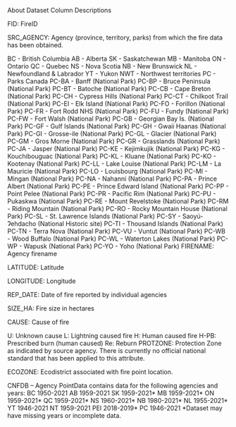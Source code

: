 About Dataset
Column Descriptions

FID: FireID

SRC_AGENCY: Agency (province, territory, parks) from which the fire data has been obtained.

BC - British Columbia
AB - Alberta
SK - Saskatchewan
MB - Manitoba
ON - Ontario
QC - Quebec
NS - Nova Scotia
NB - New Brunswick
NL - Newfoundland & Labrador YT - Yukon
NWT - Northwest territories PC - Parks Canada
PC-BA - Banff (National Park)
PC-BP - Bruce Peninsula (National Park)
PC-BT - Batoche (National Park)
PC-CB - Cape Breton (National Park)
PC-CH - Cypress Hills (National Park)
PC-CT - Chilkoot Trail (National Park)
PC-EI - Elk Island (National Park)
PC-FO - Forillon (National Park)
PC-FR - Fort Rodd NHS (National Park)
PC-FU - Fundy (National Park)
PC-FW - Fort Walsh (National Park)
PC-GB - Georgian Bay Is. (National Park)
PC-GF - Gulf Islands (National Park)
PC-GH - Gwaii Haanas (National Park)
PC-GI - Grosse-ile (National Park)
PC-GL - Glacier (National Park)
PC-GM - Gros Morne (National Park)
PC-GR - Grasslands (National Park)
PC-JA - Jasper (National Park)
PC-KE - Kejimkujik (National Park)
PC-KG - Kouchibouguac (National Park)
PC-KL - Kluane (National Park)
PC-KO - Kootenay (National Park)
PC-LL - Lake Louise (National Park)
PC-LM - La Mauricie (National Park)
PC-LO - Louisbourg (National Park)
PC-MI - Mingan (National Park)
PC-NA - Nahanni (National Park)
PC-PA - Prince Albert (National Park)
PC-PE - Prince Edward Island (National Park) PC-PP - Point Pelee (National Park)
PC-PR - Pacific Rim (National Park)
PC-PU - Pukaskwa (National Park)
PC-RE - Mount Revelstoke (National Park) PC-RM - Riding Mountain (National Park)
PC-RO - Rocky Mountain House (National Park)
PC-SL - St. Lawrence Islands (National Park)
PC-SY - Saoyú-Ɂehdacho (National Historic site)
PC-TI - Thousand Islands (National Park)
PC-TN - Terra Nova (National Park)
PC-VU - Vuntut (National Park)
PC-WB - Wood Buffalo (National Park)
PC-WL - Waterton Lakes (National Park)
PC-WP - Wapusk (National Park)
PC-YO - Yoho (National Park)
FIRENAME: Agency firename

LATITUDE: Latitude

LONGITUDE: Longitude

REP_DATE: Date of fire reported by individual agencies

SIZE_HA: Fire size in hectares

CAUSE: Cause of fire

U: Unknown cause
L: Lightning caused fire
H: Human caused fire
H-PB: Prescribed burn (human caused)
Re: Reburn
PROTZONE: Protection Zone as indicated by source agency. There is currently no official national standard that has been applied to this attribute.

ECOZONE: Ecodistrict associated with fire point location.

CNFDB – Agency PointData contains data for the following agencies and years:
BC 1950-2021
AB 1959-2021
SK 1959-2021*
MB 1959-2021*
ON 1959-2021*
QC 1959-2021*
NS 1960-2021*
NB 1980-2021*
NL 1955-2021*
YT 1946-2021
NT 1959-2021
PEI 2018-2019*
PC 1946-2021
*Dataset may have missing years or incomplete data.